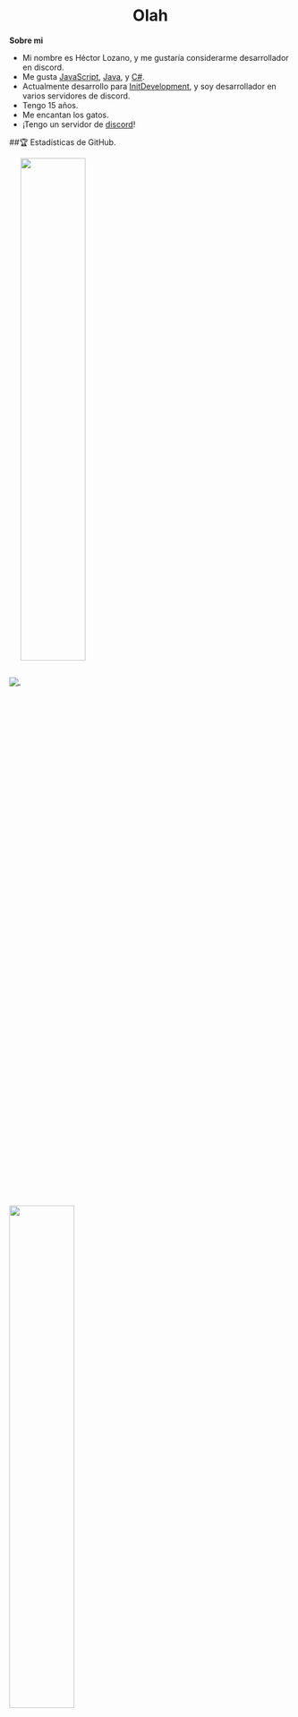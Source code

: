 <h1 align="center">Olah</h1>

 **Sobre mi**

- Mi nombre es Héctor Lozano, y me gustaría considerarme desarrollador en discord.
- Me gusta [JavaScript](https://es.wikipedia.org/wiki/JavaScript), [Java](https://es.wikipedia.org/wiki/Java_(lenguaje_de_programaci%C3%B3n)), y [C#](https://es.wikipedia.org/wiki/C_Sharp).
- Actualmente desarrollo para [InitDevelopment](https://github.com/InitDevelopment), y soy desarrollador en varios servidores de discord.
- Tengo 15 años.
- Me encantan los gatos.
- ¡Tengo un servidor de [discord](https://discord.gg/x7pP9YytDt)!

##🏆 Estadísticas de GitHub.

<a href="https://github.com/RedPlayer1890">
  <img align="center" src="https://github-readme-stats.anuraghazra1.vercel.app/api?username=RedPlayer1890&show_icons=true&include_all_commits=false&theme=radical&count_private=true"/>
  <img  src="https://github-readme-stats.vercel.app/api?username=RedPlayer1890&show_icons=true&hide_border=true&theme=dark" width="48%" align="center" >
  <img  src="https://github-readme-streak-stats.herokuapp.com/?user=RedPlay1890&theme=dark" width="48%" >
</a>
